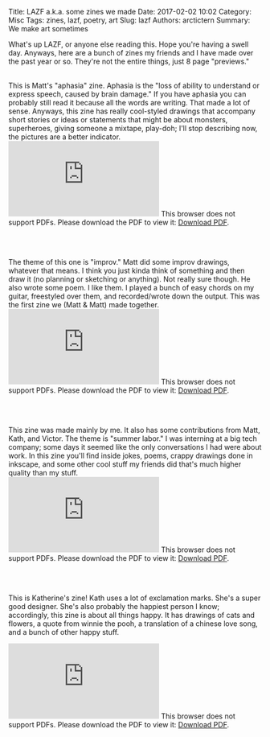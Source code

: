 Title: LAZF a.k.a. some zines we made
Date: 2017-02-02 10:02
Category: Misc
Tags: zines, lazf, poetry, art
Slug: lazf
Authors: arctictern
Summary: We make art sometimes

What's up LAZF, or anyone else reading this. Hope you're having a swell day. 
Anyways, here are a bunch of zines my friends and I have made over the past year
or so. They're not the entire things, just 8 page "previews."   
<br/>

This is Matt's "aphasia" zine. Aphasia is the "loss of ability to understand or express speech, caused by brain damage."
If you have aphasia you can probably still read it because all the words are writing. 
That made a lot of sense. Anyways, this zine has really cool-styled drawings
that accompany short stories or ideas or statements that might be about
monsters, superheroes, giving someone a mixtape, play-doh; I'll stop describing
now, the pictures are a better indicator.
<object data="http://blog.pencilflip.com/images/aphasia_pages.pdf" type="application/pdf" width="700px" height="700px">
    <embed src="http://blog.pencilflip.com/images/aphasia_pages.pdf">
        This browser does not support PDFs. Please download the PDF to view it: <a href="http://blog.pencilflip.com/images/aphasia_pages.pdf">Download PDF</a>.</p>
    </embed>
</object>  
<br/>

The theme of this one is "improv." Matt did some improv drawings, whatever that means.
I think you just kinda think of something and then draw it (no planning or sketching
or anything). Not really sure though. He also wrote some poem. I like them.
I played a bunch of easy chords on my guitar, freestyled over them, and 
recorded/wrote down the output. This was the first zine we (Matt & Matt) made together.
<object data="http://blog.pencilflip.com/images/improv_pages.pdf" type="application/pdf" width="700px" height="700px">
    <embed src="http://blog.pencilflip.com/images/improv_pages.pdf">
        This browser does not support PDFs. Please download the PDF to view it: <a href="http://blog.pencilflip.com/images/improv_pages.pdf">Download PDF</a>.</p>
    </embed>
</object>     
<br/>   

This zine was made mainly by me. It also has some contributions from Matt, Kath,
and Victor. The theme is "summer labor." I was interning at a big tech company; some days 
it seemed like the only conversations I had were about work. In this zine you'll
find inside jokes, poems, crappy drawings done in inkscape, and some other cool
stuff my friends did that's much higher quality than my stuff.    
<object data="http://blog.pencilflip.com/images/summerlabor_pages.pdf" type="application/pdf" width="700px" height="700px">
    <embed src="http://blog.pencilflip.com/images/summerlabor_pages.pdf">
        This browser does not support PDFs. Please download the PDF to view it: <a href="http://blog.pencilflip.com/images/summerlabor_pages.pdf">Download PDF</a>.</p>
    </embed>
</object>    
<br/>

This is Katherine's zine! Kath uses a lot of exclamation marks. She's 
a super good designer. She's also probably the happiest person I know; accordingly, 
this zine is about all things happy.  It has drawings of cats and flowers, a 
quote from winnie the pooh, a translation of a chinese love song, and a bunch of 
other happy stuff.   

<object data="http://blog.pencilflip.com/images/happy_pages.pdf" type="application/pdf" width="700px" height="700px">
    <embed src="http://blog.pencilflip.com/images/happy_pages.pdf">
        This browser does not support PDFs. Please download the PDF to view it: <a href="http://blog.pencilflip.com/images/happy_pages.pdf">Download PDF</a>.</p>
    </embed>
</object>
